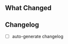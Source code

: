 ## What Changed

<!-- Describe what this PR changes -->

## Changelog

<!-- Check this box if you want this PR to be included in the changelog -->
- [ ] auto-generate changelog

<!-- 
PR title should follow conventional commit format: type(scope): description
Examples: feat(auth): add user authentication, fix(api): resolve login bug
--> 